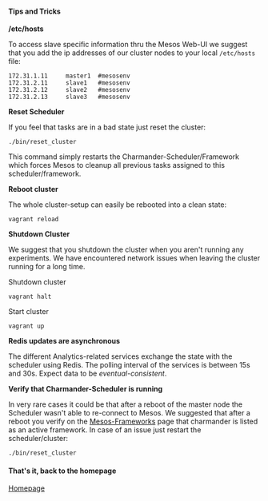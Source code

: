 #### Tips and Tricks

**/etc/hosts**

To access slave specific information thru the Mesos Web-UI we suggest that you add the ip addresses of our cluster nodes to your
local `/etc/hosts` file:

    172.31.1.11     master1  #mesosenv
    172.31.2.11     slave1   #mesosenv
    172.31.2.12     slave2   #mesosenv
    172.31.2.13     slave3   #mesosenv


**Reset Scheduler**

If you feel that tasks are in a bad state just reset the cluster:

    ./bin/reset_cluster

This command simply restarts the Charmander-Scheduler/Framework which forces Mesos to cleanup all previous tasks assigned
to this scheduler/framework.

**Reboot cluster**

The whole cluster-setup can easily be rebooted into a clean state:

    vagrant reload

**Shutdown Cluster**

We suggest that you shutdown the cluster when you aren't running any experiments. We have encountered network issues
when leaving the cluster running for a long time.

Shutdown cluster

    vagrant halt

Start cluster

    vagrant up

**Redis updates are asynchronous**

The different Analytics-related services exchange the state with the scheduler using Redis. The polling interval of the
services is between 15s and 30s. Expect data to be _eventual-consistent_.

**Verify that Charmander-Scheduler is running**

In very rare cases it could be that after a reboot of the master node the Scheduler wasn't able to re-connect to Mesos.
We suggested that after a reboot you verify on the [Mesos-Frameworks](http://172.31.1.11:5050/#/frameworks) page that
charmander is listed as an active framework. In case of an issue just restart the scheduler/cluster:

    ./bin/reset_cluster


#### That's it, back to the homepage

[Homepage](https://github.com/att-innovate/charmander/)
